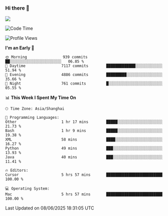 ### Hi there 👋

<!--
**JJAYCHEN1e/jjaychen1e** is a ✨ _special_ ✨ repository because its `README.md` (this file) appears on your GitHub profile.

Here are some ideas to get you started:

- 🔭 I’m currently working on ...
- 🌱 I’m currently learning ...
- 👯 I’m looking to collaborate on ...
- 🤔 I’m looking for help with ...
- 💬 Ask me about ...
- 📫 How to reach me: ...
- 😄 Pronouns: ...
- ⚡ Fun fact: ...
-->

[![](https://github-readme-stats.vercel.app/api?username=jjaychen1e&show_icons=true)](https://github.com/jjaychen1e/github-readme-stats?count_private=true)

<!--START_SECTION:waka-->
![Code Time](http://img.shields.io/badge/Code%20Time-2%2C044%20hrs%2019%20mins-blue)

![Profile Views](http://img.shields.io/badge/Profile%20Views-0-blue)

**I'm an Early 🐤** 

```text
🌞 Morning                939 commits         ██░░░░░░░░░░░░░░░░░░░░░░░   06.85 % 
🌆 Daytime                7117 commits        █████████████░░░░░░░░░░░░   51.94 % 
🌃 Evening                4886 commits        █████████░░░░░░░░░░░░░░░░   35.66 % 
🌙 Night                  761 commits         █░░░░░░░░░░░░░░░░░░░░░░░░   05.55 % 
```


📊 **This Week I Spent My Time On** 

```text
🕑︎ Time Zone: Asia/Shanghai

💬 Programming Languages: 
Other                    1 hr 17 mins        █████░░░░░░░░░░░░░░░░░░░░   21.73 % 
Bash                     1 hr 9 mins         █████░░░░░░░░░░░░░░░░░░░░   19.38 % 
XML                      58 mins             ████░░░░░░░░░░░░░░░░░░░░░   16.27 % 
Python                   49 mins             ███░░░░░░░░░░░░░░░░░░░░░░   13.93 % 
Java                     40 mins             ███░░░░░░░░░░░░░░░░░░░░░░   11.41 % 

🔥 Editors: 
Cursor                   5 hrs 57 mins       █████████████████████████   100.00 % 

💻 Operating System: 
Mac                      5 hrs 57 mins       █████████████████████████   100.00 % 
```


 Last Updated on 08/06/2025 18:31:05 UTC
<!--END_SECTION:waka-->
